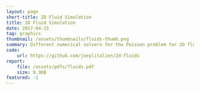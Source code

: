 ```yaml
---
layout: page
short-title: 2D Fluid Simulation
title: 2D Fluid Simulation
date: 2017-04-15
tag: graphics
thumbnail: /assets/thumbnails/fluids-thumb.png
summary: Different numerical solvers for the Poisson problem for 2D fluids in a box. Implemented in Java with JBLAS library.
code:
    url: https://github.com/joeylitalien/2d-fluids
report:
    file: /assets/pdfs/fluids.pdf
    size: 9.3KB
featured: -1
---
```

